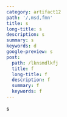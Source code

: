 ```yaml
---
category: artifact12
path: '/,msd,fmn'
title: s
long-title: s
description: s
summary: s
keywords: d
google-preview: s
post:
  path: /lknsmdlkfj
  title: f
  long-title: f
  description: f
  summary: f
  keywords: f
---
```

s
